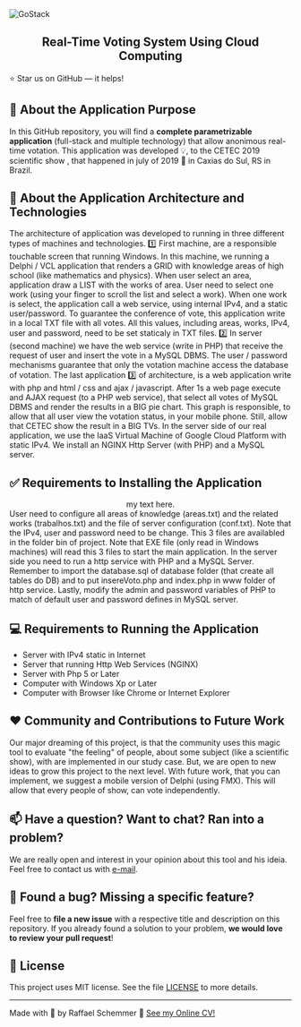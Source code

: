 <img alt="GoStack" src="https://s7.gifyu.com/images/banner1e0b6f65bf2500fd.gif" />

<div align="center">
  <h2>
    Real-Time Voting System Using Cloud Computing
  </h2>
  
</div>

:star: Star us on GitHub — it helps!

## 🧿 About the Application Purpose

In this GitHub repository, you will find a **complete parametrizable application** (full-stack and multiple technology) that allow anonimous real-time votation. This application was developed :bulb:, to the CETEC 2019 scientific show , that happened in july of 2019 📅 in Caxias do Sul, RS in Brazil. 

## :rocket: About the Application Architecture and Technologies

The architecture of application was developed to running in three different types of machines and technologies. 1️⃣ First machine, are a responsible touchable screen that running Windows. In this machine, we running a Delphi / VCL application that renders a GRID with knowledge areas of high school (like mathematics and physics). When user select an area, application draw a LIST with the works of area. User need to select one work (using your finger to scroll the list and select a work). When one work is select, the application call a web service, using internal IPv4, and a static user/password. To guarantee the conference of vote, this application write in a local TXT file with all votes. All this values, including areas, works, IPv4, user and password, need to be set staticaly in TXT files.  2️⃣ In server (second machine) we have the web service (write in PHP) that receive the request of user and insert the vote in a MySQL DBMS. The user / password mechanisms guarantee that only the votation machine access the database of votation. The last application 3️⃣ of architecture, is a web application write with php and html / css and ajax / javascript. After 1s a web page execute and AJAX request (to a PHP web service), that select all votes of MySQL DBMS and render the results in a BIG pie chart. This graph is responsible, to allow that all user view the votation status, in your mobile phone. Still, allow that CETEC show the result in a BIG TVs. In the server side of our real application, we use the IaaS Virtual Machine of Google Cloud Platform with static IPv4. We install an NGINX Http Server (with PHP) and a MySQL server.

## ✅ Requirements to Installing the Application
<div align="center">
  my text here.
</div>
User need to configure all areas of knowledge (areas.txt) and the related works (trabalhos.txt) and the file of server configuration (conf.txt). Note that the IPv4, user and password need to be change. This 3 files are availabled in the folder bin of project. Note that EXE file (only read in Windows machines) will read this 3 files to start the main application. In the server side you need to run a http service with PHP and a MySQL Server. Remember to import the database.sql  of database folder (that create all tables do DB) and to put insereVoto.php and index.php in www folder of http service. Lastly, modify the admin and password variables of PHP to match of default user and password defines in MySQL server.

## 💻 Requirements to Running the Application

- Server with IPv4 static in Internet
- Server that running Http Web Services (NGINX)
- Server with Php 5 or Later
- Computer with Windows Xp or Later
- Computer with Browser like Chrome or Internet Explorer

## ❤️ Community and Contributions to Future Work

Our major dreaming of this project, is that the community uses this magic tool to evaluate "the feeling" of people, about some subject (like a scientific show), with are implemented in our study case. But, we are open to new ideas to grow this project to the next level. With future work, that you can implement, we suggest a mobile version of Delphi (using FMX). This will allow that every people of show, can vote independently.

## 📫 Have a question? Want to chat? Ran into a problem?

We are really open and interest in your opinion about this tool and his ideia. Feel free to contact us with [e-mail](raffael.schemmer@gmail.com).

## 🤝 Found a bug? Missing a specific feature?

Feel free to **file a new issue** with a respective title and description on this repository. If you already found a solution to your problem, **we would love to review your pull request**!

## 📘 License

This project uses MIT license. See the file [LICENSE](LICENSE) to more details.

---

Made with 💜 by Raffael Schemmer :wave: [See my Online CV!](https://www.raffael.dev)
